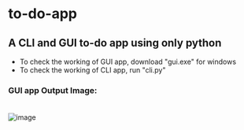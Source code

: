 # to-do-app
## A CLI and GUI to-do app using only python
* To check the working of GUI app, download "gui.exe" for windows
* To check the working of CLI app, run "cli.py"

### GUI app Output Image:<br><br>
![image](https://github.com/sKeerthana4734/to-do-app/assets/91558152/b1f60e3d-f9c6-4dc4-8d2b-3a6e94cffa7b)
